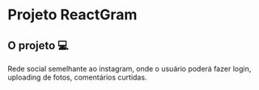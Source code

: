 # Projeto ReactGram

## O projeto 💻
Rede social semelhante ao instagram, onde o usuário poderá fazer login, uploading de fotos, comentários curtidas.